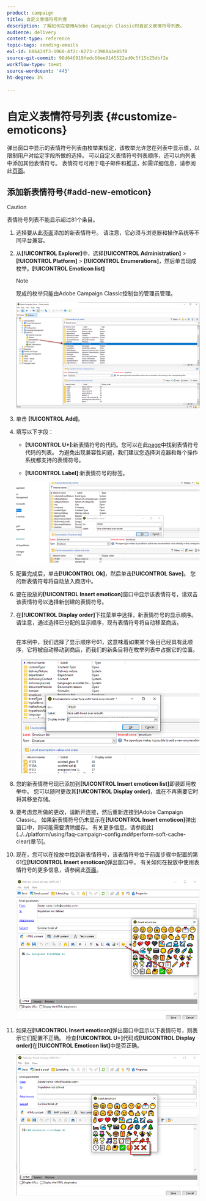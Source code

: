 ```yaml
---
product: campaign
title: 自定义表情符号列表
description: 了解如何在使用Adobe Campaign Classic时自定义表情符号列表。
audience: delivery
content-type: reference
topic-tags: sending-emails
exl-id: b8642df3-1960-4f2c-8273-c3988a3e85f0
source-git-commit: 98d646919fedc66ee9145522ad0c5f15b25dbf2e
workflow-type: tm+mt
source-wordcount: '443'
ht-degree: 3%

---
```


# 自定义表情符号列表 {#customize-emoticons}

弹出窗口中显示的表情符号列表由枚举来规定，该枚举允许您在列表中显示值，以限制用户对给定字段所做的选择。
可以自定义表情符号列表顺序，还可以向列表中添加其他表情符号。
表情符号可用于电子邮件和推送，如需详细信息，请参阅此[页面](../../delivery/using/defining-the-email-content.md#inserting-emoticons)。

## 添加新表情符号{#add-new-emoticon}

>[!CAUTION]
>
>表情符号列表不能显示超过81个条目。

1. 选择要从此[页面](https://unicode.org/emoji/charts/full-emoji-list.html)添加的新表情符号。 请注意，它必须与浏览器和操作系统等不同平台兼容。

1. 从&#x200B;**[!UICONTROL Explorer]**&#x200B;中，选择&#x200B;**[!UICONTROL Administration]** > **[!UICONTROL Platform]** > **[!UICONTROL Enumerations]**，然后单击现成枚举。**[!UICONTROL Emoticon list]**

   >[!NOTE]
   >
   >现成的枚举只能由Adobe Campaign Classic控制台的管理员管理。

   ![](assets/emoticon_1.png)

1. 单击 **[!UICONTROL Add]**。

1. 填写以下字段：

   * **[!UICONTROL U+]**:新表情符号的代码。您可以在此[page](https://unicode.org/emoji/charts/full-emoji-list.html)中找到表情符号代码的列表。
为避免出现兼容性问题，我们建议您选择浏览器和每个操作系统都支持的表情符号。

   * **[!UICONTROL Label]**:新表情符号的标签。

   ![](assets/emoticon_5.png)

1. 配置完成后，单击&#x200B;**[!UICONTROL Ok]**，然后单击&#x200B;**[!UICONTROL Save]**。
您的新表情符号将自动放入商店中。

1. 要在投放的&#x200B;**[!UICONTROL Insert emoticon]**&#x200B;窗口中显示该表情符号，请双击该表情符号以选择新创建的表情符号。

1. 在&#x200B;**[!UICONTROL Display order]**&#x200B;下拉菜单中选择，新表情符号的显示顺序。 请注意，通过选择已分配的显示顺序，现有表情符号将自动移至商店。

   <br>在本例中，我们选择了显示顺序号61，这意味着如果某个条目已经具有此顺序，它将被自动移动到商店，而我们的新条目将在枚举列表中占据它的位置。

   ![](assets/emoticon_2.png)

1. 您的新表情符号现已添加到&#x200B;**[!UICONTROL Insert emoticon list]**&#x200B;即装即用枚举中。 您可以随时更改其&#x200B;**[!UICONTROL Display order]**，或在不再需要它时将其移至存储。

1. 要考虑您所做的更改，请断开连接，然后重新连接到Adobe Campaign Classic。 如果新表情符号仍未显示在&#x200B;**[!UICONTROL Insert emoticon]**&#x200B;弹出窗口中，则可能需要清除缓存。 有关更多信息，请参阅此](../../platform/using/faq-campaign-config.md#perform-soft-cache-clear)章节[。

1. 现在，您可以在投放中找到新表情符号，该表情符号位于前面步骤中配置的第61位&#x200B;**[!UICONTROL Insert emoticon]**&#x200B;弹出窗口中。 有关如何在投放中使用表情符号的更多信息，请参阅此[页面](../../delivery/using/defining-the-email-content.md#inserting-emoticons)。

   ![](assets/emoticon_4.png)

1. 如果在&#x200B;**[!UICONTROL Insert emoticon]**&#x200B;弹出窗口中显示以下表情符号，则表示它们配置不正确。 检查&#x200B;**[!UICONTROL U+]**&#x200B;代码或&#x200B;**[!UICONTROL Display order]**&#x200B;在&#x200B;**[!UICONTROL Emoticon list]**&#x200B;中是否正确。

   ![](assets/emoticon_6.png)
